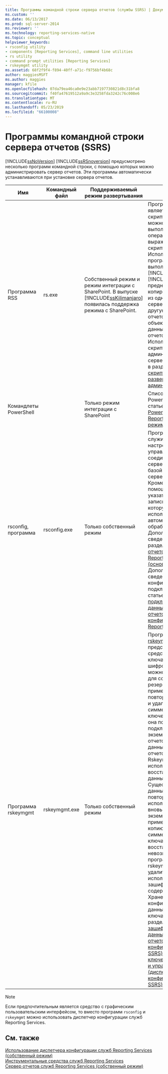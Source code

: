 ```yaml
---
title: Программы командной строки сервера отчетов (службы SSRS) | Документы Майкрософт
ms.custom: ''
ms.date: 06/13/2017
ms.prod: sql-server-2014
ms.reviewer: ''
ms.technology: reporting-services-native
ms.topic: conceptual
helpviewer_keywords:
- rsconfig utility
- components [Reporting Services], command line utilities
- rs utility
- command prompt utilities [Reporting Services]
- rskeymgmt utility
ms.assetid: 68f2f9f4-f894-40ff-a71c-f9756bf4b68c
author: maggiesMSFT
ms.author: maggies
manager: kfile
ms.openlocfilehash: 07da79ea46ca0e9e23abb7197730821d8c31bfa8
ms.sourcegitcommit: f40fa47619512a9a9c3e3258fda3242c76c008e6
ms.translationtype: MT
ms.contentlocale: ru-RU
ms.lasthandoff: 05/23/2019
ms.locfileid: "66100008"
---
```

# <a name="report-server-command-prompt-utilities-ssrs"></a>Программы командной строки сервера отчетов (SSRS)
  [!INCLUDE[ssNoVersion](../../includes/ssnoversion-md.md)] [!INCLUDE[ssRSnoversion](../../includes/ssrsnoversion-md.md)] предусмотрено несколько программ командной строки, с помощью которых можно администрировать сервер отчетов. Эти программы автоматически устанавливаются при установке сервера отчетов.  
  
|Имя|Командный файл|Поддерживаемый режим развертывания|Описание|  
|----------|------------------|-------------------------------|-----------------|  
|Программа RSS|rs.exe|Собственный режим и режим интеграции с SharePoint. В выпуске [!INCLUDE[ssKilimanjaro](../../includes/sskilimanjaro-md.md)] появилась поддержка режима с SharePoint.|Программа [rs](rs-exe-utility-ssrs.md) является сервером скриптов, который можно применять для выполнения операций, выраженных в форме скриптов. Используйте эту программу для выполнения скриптов [!INCLUDE[msCoName](../../includes/msconame-md.md)][!INCLUDE[vbprvb](../../includes/vbprvb-md.md)] , предназначенных для копирования данных из одной базы данных сервера отчетов в другую, публикации отчетов, создания объектов в базе данных сервера отчетов и т. д. Использование скриптов для администрирования сервера описывается в разделе [Написание скриптов для задач развертывания и администрирования](script-deployment-and-administrative-tasks.md).|  
|Командлеты PowerShell||Только режим интеграции с SharePoint|Список командлетов Powershell см. в статье [Командлеты PowerShell для служб Reporting Services в режиме SharePoint](../powershell-cmdlets-for-reporting-services-sharepoint-mode.md).|  
|rsconfig, программа|rsconfig.exe|Только собственный режим|Программа [rsconfig](rsconfig-utility-ssrs.md) служит для настройки и управления соединением сервера отчетов с базой данных сервера отчетов. Кроме того, с ее помощью можно указать учетную запись пользователя, которую следует использовать для автоматической обработки отчетов. Дополнительные сведения см. в разделе [Сервер отчетов служб Reporting Services (основной режим)](../report-server/reporting-services-report-server-native-mode.md). Дополнительные сведения о конфигурации подключения см. в статье [Настройка подключения к базе данных сервера отчетов (диспетчер конфигураций служб Reporting Services)](../../sql-server/install/configure-a-report-server-database-connection-ssrs-configuration-manager.md).|  
|Программа rskeymgmt|rskeymgmt.exe|Только собственный режим|Программа [rskeymgmt](rskeymgmt-utility-ssrs.md) представляет собой средство управления ключами шифрования. Ее можно использовать для создания резервной копии, применения, повторного создания и удаления симметричных ключей. Кроме того, она позволяет подключить экземпляр сервера отчетов к общей базе данных сервера отчетов. Программу Rskeymgmt можно использовать при восстановлении базы данных. Существующую базу данных можно повторно использовать на вновь установленном экземпляре, применив резервную копию симметричного ключа. Если ключи восстановить невозможно, программа rskeymgmt позволяет удалить больше не используемое зашифрованное содержимое. Хранению конфиденциальных данных и управлению ключами посвящены разделы [Хранение зашифрованных данных сервера отчетов (диспетчер конфигурации служб SSRS)](../install-windows/ssrs-encryption-keys-store-encrypted-report-server-data.md) и [Настройка ключей шифрования и управление ими (диспетчер конфигурации служб SSRS)](../install-windows/ssrs-encryption-keys-manage-encryption-keys.md).|  
  
> [!NOTE]  
>  Если предпочтительным является средство с графическим пользовательским интерфейсом, то вместо программ `rsconfig` и `rskeymgmt` можно использовать диспетчер конфигурации служб Reporting Services.  
  
## <a name="see-also"></a>См. также  
 [Использование диспетчера конфигурации служб Reporting Services (собственный режим)](../../sql-server/install/reporting-services-configuration-manager-native-mode.md)   
 [Инструментальные средства служб Reporting Services](reporting-services-tools.md)   
 [Сервер отчетов служб Reporting Services (собственный режим)](../report-server/reporting-services-report-server-native-mode.md)  
  
  
